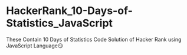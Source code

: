 # HackerRank_10-Days-of-Statistics_JavaScript
These Contain 10 Days of Statistics Code Solution of Hacker Rank using JavaScript Language😏
